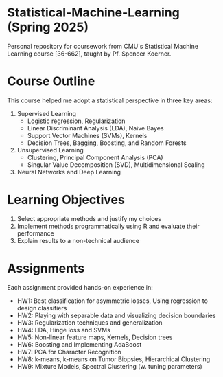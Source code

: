 # Statistical-Machine-Learning (Spring 2025)
Personal repository for coursework from CMU's Statistical Machine Learning course [36-662], taught by Pf. Spencer Koerner.

# Course Outline
This course helped me adopt a statistical perspective in three key areas:
1) Supervised Learning
   - Logistic regression, Regularization
   - Linear Discriminant Analysis (LDA), Naive Bayes
   - Support Vector Machines (SVMs), Kernels
   - Decision Trees, Bagging, Boosting, and Random Forests 
2) Unsupervised Learning
   - Clustering, Principal Component Analysis (PCA)
   - Singular Value Decomposition (SVD), Multidimensional Scaling
3) Neural Networks and Deep Learning

# Learning Objectives 
1. Select appropriate methods and justify my choices
2. Implement methods programmatically using R and evaluate their performance
3. Explain results to a non-technical audience

# Assignments
Each assignment provided hands-on experience in:
- HW1: Best classification for asymmetric losses, Using regression to design classifiers
- HW2: Playing with separable data and visualizing decision boundaries 
- HW3: Regularization techniques and generalization
- HW4: LDA, Hinge loss and SVMs
- HW5: Non-linear feature maps, Kernels, Decision trees
- HW6: Boosting and Implementing AdaBoost
- HW7: PCA for Character Recognition
- HW8: k-means, k-means on Tumor Biopsies, Hierarchical Clustering
- HW9: Mixture Models, Spectral Clustering (w. tuning parameters)

